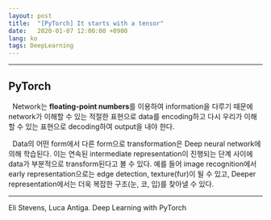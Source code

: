 ```yaml
---
layout: post
title:  "[PyTorch] It starts with a tensor"
date:   2020-01-07 12:00:00 +0900
lang: ko
tags: DeepLearning
---
```

<hr>

## PyTorch ##

&nbsp;&nbsp;Network는 **floating-point numbers**를 이용하여 information을 다루기 때문에 network가 이해할 수 있는 적절한 표현으로 data를 encoding하고 다시 우리가 이해할 수 있는 표현으로 decoding하여 output을 내야 한다.<br>

&nbsp;&nbsp;Data의 어떤 form에서 다른 form으로 transformation은 Deep neural network에 의해 학습된다. 이는 연속된 intermediate representation이 진행되는 단계 사이에 data가 부분적으로 transform된다고 볼 수 있다. 예를 들어 image recognition에서 early representation으로는 edge detection, texture(fur)이 될 수 있고, Deeper representation에서는 더욱 복잡한 구조(눈, 코, 입)를 찾아낼 수 있다.

<hr>
Eli Stevens, Luca Antiga. Deep Learning with PyTorch

